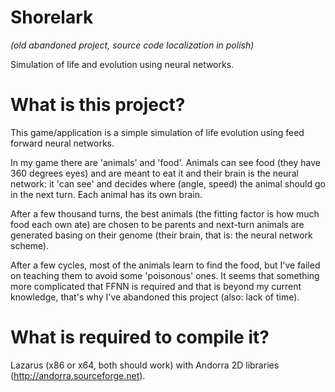 # Shorelark
*(old abandoned project, source code localization in polish)*

Simulation of life and evolution using neural networks.

# What is this project?

This game/application is a simple simulation of life evolution using feed forward neural networks.

In my game there are 'animals' and 'food'. Animals can see food (they have 360 degrees eyes) and are meant to eat it and their brain is the neural network: it 'can see' and decides where (angle, speed) the animal should go in the next turn. Each animal has its own brain.

After a few thousand turns, the best animals (the fitting factor is how much food each own ate) are chosen to be parents and next-turn animals are generated basing on their genome (their brain, that is: the neural network scheme).

After a few cycles, most of the animals learn to find the food, but I've failed on teaching them to avoid some 'poisonous' ones. It seems that something more complicated that FFNN is required and that is beyond my current knowledge, that's why I've abandoned this project (also: lack of time).

# What is required to compile it?

Lazarus (x86 or x64, both should work) with Andorra 2D libraries (http://andorra.sourceforge.net).
